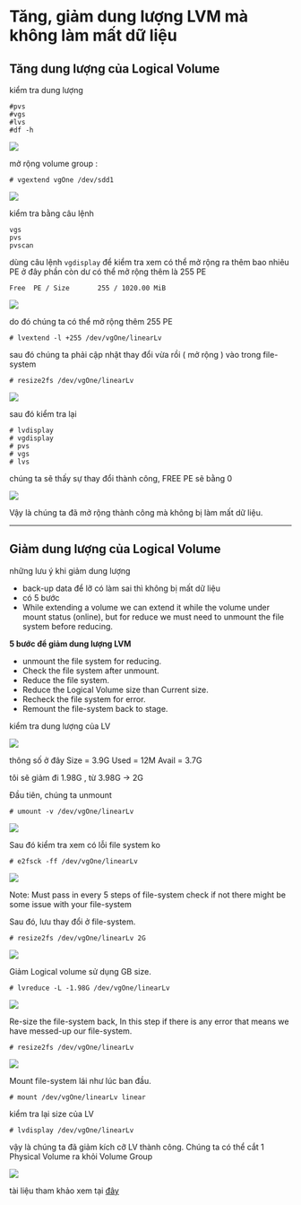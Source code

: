 # Tăng, giảm dung lượng LVM mà không làm mất dữ liệu

## Tăng dung lượng của Logical Volume

kiểm tra dung lượng 

```
#pvs
#vgs
#lvs
#df -h
```

![](../Picture/lvmadvan1.png)

mở rộng volume group :

```
# vgextend vgOne /dev/sdd1
```

![](../Picture/lvmadvan2.png)

kiểm tra bằng câu lệnh
```
vgs
pvs
pvscan
```

dùng câu lệnh `vgdisplay` để kiểm tra xem có thể mở rộng ra thêm bao nhiêu PE
ở đây phần còn dư có thể mở rộng thêm là 255 PE

    Free  PE / Size       255 / 1020.00 MiB


![](../Picture/lvmadvan3.png)

do đó chúng ta có thể mở rộng thêm 255 PE

```
# lvextend -l +255 /dev/vgOne/linearLv
```

sau đó chúng ta phải cập nhật thay đổi vừa rồi ( mở rộng ) vào trong file-system
```
# resize2fs /dev/vgOne/linearLv
```
![](../Picture/lvmadvan4.png)

sau đó kiểm tra lại
```
# lvdisplay
# vgdisplay
# pvs
# vgs
# lvs
```

chúng ta sẽ thấy sự thay đổi thành công, FREE PE sẽ bằng 0

![](../Picture/lvmadvan5.png)


Vậy là chúng ta đã mở rộng thành công mà không bị làm mất dữ liệu. 

-------------------------------
## Giảm dung lượng của Logical Volume

những lưu ý khi giảm dung lượng

- back-up data để lỡ có làm sai thì không bị mất dữ liệu
- có 5 bước
- While extending a volume we can extend it while the volume under mount status (online), but for reduce we must need to unmount the file system before reducing.

**5 bước để giảm dung lượng LVM**
- unmount the file system for reducing.
- Check the file system after unmount.
- Reduce the file system.
- Reduce the Logical Volume size than Current size.
- Recheck the file system for error.
- Remount the file-system back to stage.


kiểm tra dung lượng của LV

![](../Picture/lvmadvan6.png)

thông số ở đây
Size = 3.9G
Used = 12M
Avail = 3.7G

tôi sẽ giảm đi 1.98G , từ 3.98G -> 2G

Đầu  tiên, chúng ta unmount
```
# umount -v /dev/vgOne/linearLv
```
![](../Picture/lvmadvan7.png)


Sau đó kiểm tra xem có lỗi file system ko
```
# e2fsck -ff /dev/vgOne/linearLv
```
![](../Picture/lvmadvan8.png)

Note: Must pass in every 5 steps of file-system check if not there might be some issue with your file-system

Sau đó, lưu thay đổi ở file-system.
```
# resize2fs /dev/vgOne/linearLv 2G
```
![](../Picture/lvmadvan9.png)


Giảm Logical volume sử dụng GB size.
```
# lvreduce -L -1.98G /dev/vgOne/linearLv
```
![](../Picture/lvmadvan10.png)

Re-size the file-system back, In this step if there is any error that means we have messed-up our file-system.
```
# resize2fs /dev/vgOne/linearLv
```
![](../Picture/lvmadvan11.png)

Mount file-system lái như lúc ban đầu.
```
# mount /dev/vgOne/linearLv linear
```

kiểm tra lại size của LV
```
# lvdisplay /dev/vgOne/linearLv
```
vậy là chúng ta đã giảm kích cỡ LV thành công. Chúng ta có thể cắt 1 Physical Volume ra khỏi Volume Group 

![](../Picture/lvmadvan12.png)


tài liệu tham khảo xem tại [đây](https://www.tecmint.com/extend-and-reduce-lvms-in-linux/)